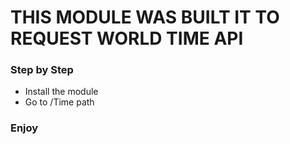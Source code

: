 # THIS MODULE WAS BUILT IT TO REQUEST WORLD TIME API

###  Step by Step

* Install the module
* Go to /Time path

### Enjoy
